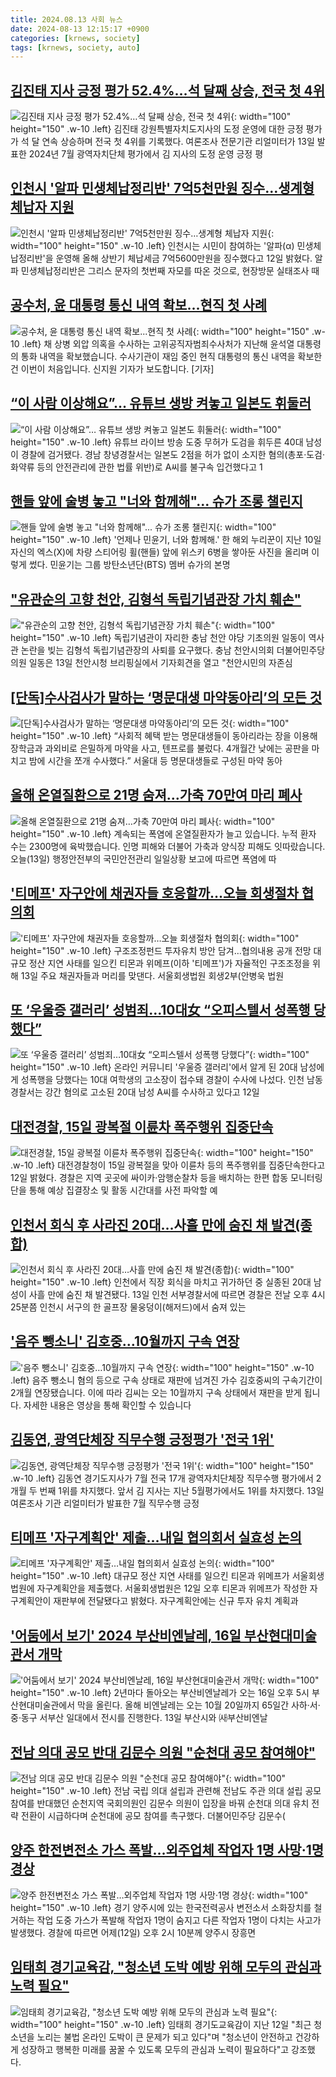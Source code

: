 ```yaml
---
title: 2024.08.13 사회 뉴스
date: 2024-08-13 12:15:17 +0900
categories: [krnews, society]
tags: [krnews, society, auto]
---
```

## [김진태 지사 긍정 평가 52.4%…석 달째 상승, 전국 첫 4위](https://n.news.naver.com/mnews/article/421/0007726898)

![김진태 지사 긍정 평가 52.4%…석 달째 상승, 전국 첫 4위](https://mimgnews.pstatic.net/image/origin/421/2024/08/13/7726898.jpg?type=nf220_150){: width="100" height="150" .w-10 .left}
김진태 강원특별자치도지사의 도정 운영에 대한 긍정 평가가 석 달 연속 상승하며 전국 첫 4위를 기록했다. 여론조사 전문기관 리얼미터가 13일 발표한 2024년 7월 광역자치단체 평가에서 김 지사의 도정 운영 긍정 평

## [인천시 '알파 민생체납정리반' 7억5천만원 징수…생계형 체납자 지원](https://n.news.naver.com/mnews/article/277/0005458130)

![인천시 '알파 민생체납정리반' 7억5천만원 징수…생계형 체납자 지원](https://mimgnews.pstatic.net/image/origin/277/2024/08/12/5458130.jpg?type=nf220_150){: width="100" height="150" .w-10 .left}
인천시는 시민이 참여하는 '알파(α) 민생체납정리반'을 운영해 올해 상반기 체납세금 7억5600만원을 징수했다고 12일 밝혔다. 알파 민생체납정리반은 그리스 문자의 첫번째 자모를 따온 것으로, 현장방문 실태조사 때

## [공수처, 윤 대통령 통신 내역 확보...현직 첫 사례](https://n.news.naver.com/mnews/article/052/0002073530)

![공수처, 윤 대통령 통신 내역 확보...현직 첫 사례](https://mimgnews.pstatic.net/image/origin/052/2024/08/13/2073530.jpg?type=nf220_150){: width="100" height="150" .w-10 .left}
채 상병 외압 의혹을 수사하는 고위공직자범죄수사처가 지난해 윤석열 대통령의 통화 내역을 확보했습니다. 수사기관이 재임 중인 현직 대통령의 통신 내역을 확보한 건 이번이 처음입니다. 신지원 기자가 보도합니다. [기자]

## [“이 사람 이상해요”… 유튜브 생방 켜놓고 일본도 휘둘러](https://n.news.naver.com/mnews/article/005/0001717617)

![“이 사람 이상해요”… 유튜브 생방 켜놓고 일본도 휘둘러](https://mimgnews.pstatic.net/image/origin/005/2024/08/13/1717617.jpg?type=nf220_150){: width="100" height="150" .w-10 .left}
유튜브 라이브 방송 도중 무허가 도검을 휘두른 40대 남성이 경찰에 검거됐다. 경남 창녕경찰서는 일본도 2점을 허가 없이 소지한 혐의(총포·도검·화약류 등의 안전관리에 관한 법률 위반)로 A씨를 불구속 입건했다고 1

## [핸들 앞에 술병 놓고 "너와 함께해"... 슈가 조롱 챌린지](https://n.news.naver.com/mnews/article/469/0000817291)

![핸들 앞에 술병 놓고 "너와 함께해"... 슈가 조롱 챌린지](https://mimgnews.pstatic.net/image/origin/469/2024/08/12/817291.jpg?type=nf220_150){: width="100" height="150" .w-10 .left}
'언제나 민윤기, 너와 함께해.' 한 해외 누리꾼이 지난 10일 자신의 엑스(X)에 차량 스티어링 휠(핸들) 앞에 위스키 6병을 쌓아둔 사진을 올리며 이렇게 썼다. 민윤기는 그룹 방탄소년단(BTS) 멤버 슈가의 본명

## ["유관순의 고향 천안, 김형석 독립기념관장 가치 훼손"](https://n.news.naver.com/mnews/article/003/0012725629)

!["유관순의 고향 천안, 김형석 독립기념관장 가치 훼손"](https://mimgnews.pstatic.net/image/origin/003/2024/08/13/12725629.jpg?type=nf220_150){: width="100" height="150" .w-10 .left}
독립기념관이 자리한 충남 천안 야당 기초의원 일동이 역사관 논란을 빚는 김형석 독립기념관장의 사퇴를 요구했다. 충남 천안시의회 더불어민주당 의원 일동은 13일 천안시청 브리핑실에서 기자회견을 열고 "천안시민의 자존심

## [[단독]수사검사가 말하는 ‘명문대생 마약동아리’의 모든 것](https://n.news.naver.com/mnews/article/020/0003581595)

![[단독]수사검사가 말하는 ‘명문대생 마약동아리’의 모든 것](https://mimgnews.pstatic.net/image/origin/020/2024/08/13/3581595.jpg?type=nf220_150){: width="100" height="150" .w-10 .left}
“사회적 혜택 받는 명문대생들이 동아리라는 장을 이용해 장학금과 과외비로 은밀하게 마약을 사고, 텐프로를 불렀다. 4개월간 낮에는 공판을 마치고 밤에 시간을 쪼개 수사했다.” 서울대 등 명문대생들로 구성된 마약 동아

## [올해 온열질환으로 21명 숨져…가축 70만여 마리 폐사](https://n.news.naver.com/mnews/article/437/0000405937)

![올해 온열질환으로 21명 숨져…가축 70만여 마리 폐사](https://mimgnews.pstatic.net/image/origin/437/2024/08/13/405937.jpg?type=nf220_150){: width="100" height="150" .w-10 .left}
계속되는 폭염에 온열질환자가 늘고 있습니다. 누적 환자 수는 2300명에 육박했습니다. 인명 피해와 더불어 가축과 양식장 피해도 잇따랐습니다. 오늘(13일) 행정안전부의 국민안전관리 일일상황 보고에 따르면 폭염에 따

## ['티메프' 자구안에 채권자들 호응할까…오늘 회생절차 협의회](https://n.news.naver.com/mnews/article/001/0014871754)

!['티메프' 자구안에 채권자들 호응할까…오늘 회생절차 협의회](https://mimgnews.pstatic.net/image/origin/001/2024/08/13/14871754.jpg?type=nf220_150){: width="100" height="150" .w-10 .left}
구조조정펀드 투자유치 방안 담겨…협의내용 공개 전망 대규모 정산 지연 사태를 일으킨 티몬과 위메프(이하 '티메프')가 자율적인 구조조정을 위해 13일 주요 채권자들과 머리를 맞댄다. 서울회생법원 회생2부(안병욱 법원

## [또 ‘우울증 갤러리’ 성범죄…10대女 “오피스텔서 성폭행 당했다”](https://n.news.naver.com/mnews/article/016/0002349141)

![또 ‘우울증 갤러리’ 성범죄…10대女 “오피스텔서 성폭행 당했다”](https://mimgnews.pstatic.net/image/origin/016/2024/08/13/2349141.jpg?type=nf220_150){: width="100" height="150" .w-10 .left}
온라인 커뮤니티 '우울증 갤러리'에서 알게 된 20대 남성에게 성폭행을 당했다는 10대 여학생의 고소장이 접수돼 경찰이 수사에 나섰다. 인천 남동경찰서는 강간 혐의로 고소된 20대 남성 A씨를 수사하고 있다고 12일

## [대전경찰, 15일 광복절 이륜차 폭주행위 집중단속](https://n.news.naver.com/mnews/article/005/0001717352)

![대전경찰, 15일 광복절 이륜차 폭주행위 집중단속](https://mimgnews.pstatic.net/image/origin/005/2024/08/12/1717352.jpg?type=nf220_150){: width="100" height="150" .w-10 .left}
대전경찰청이 15일 광복절을 맞아 이륜차 등의 폭주행위를 집중단속한다고 12일 밝혔다. 경찰은 지역 곳곳에 싸이카·암행순찰차 등을 배치하는 한편 합동 모니터링단을 통해 예상 집결장소 및 활동 시간대를 사전 파악할 예

## [인천서 회식 후 사라진 20대…사흘 만에 숨진 채 발견(종합)](https://n.news.naver.com/mnews/article/079/0003927418)

![인천서 회식 후 사라진 20대…사흘 만에 숨진 채 발견(종합)](https://mimgnews.pstatic.net/image/origin/079/2024/08/13/3927418.jpg?type=nf220_150){: width="100" height="150" .w-10 .left}
인천에서 직장 회식을 마치고 귀가하던 중 실종된 20대 남성이 사흘 만에 숨진 채 발견됐다. 13일 인천 서부경찰서에 따르면 경찰은 전날 오후 4시 25분쯤 인천시 서구의 한 골프장 물웅덩이(해저드)에서 숨져 있는

## ['음주 뺑소니' 김호중…10월까지 구속 연장](https://n.news.naver.com/mnews/article/437/0000405954)

!['음주 뺑소니' 김호중…10월까지 구속 연장](https://mimgnews.pstatic.net/image/origin/437/2024/08/13/405954.jpg?type=nf220_150){: width="100" height="150" .w-10 .left}
음주 뺑소니 혐의 등으로 구속 상태로 재판에 넘겨진 가수 김호중씨의 구속기간이 2개월 연장됐습니다. 이에 따라 김씨는 오는 10월까지 구속 상태에서 재판을 받게 됩니다. 자세한 내용은 영상을 통해 확인할 수 있습니다

## [김동연, 광역단체장 직무수행 긍정평가 '전국 1위'](https://n.news.naver.com/mnews/article/014/0005227015)

![김동연, 광역단체장 직무수행 긍정평가 '전국 1위'](https://mimgnews.pstatic.net/image/origin/014/2024/08/13/5227015.jpg?type=nf220_150){: width="100" height="150" .w-10 .left}
김동연 경기도지사가 7월 전국 17개 광역자치단체장 직무수행 평가에서 2개월 두 번째 1위를 차지했다. 앞서 김 지사는 지난 5월평가에서도 1위를 차지했다. 13일 여론조사 기관 리얼미터가 발표한 7월 직무수행 긍정

## [티메프 '자구계획안' 제출…내일 협의회서 실효성 논의](https://n.news.naver.com/mnews/article/003/0012724169)

![티메프 '자구계획안' 제출…내일 협의회서 실효성 논의](https://mimgnews.pstatic.net/image/origin/003/2024/08/12/12724169.jpg?type=nf220_150){: width="100" height="150" .w-10 .left}
대규모 정산 지연 사태를 일으킨 티몬과 위메프가 서울회생법원에 자구계획안을 제출했다. 서울회생법원은 12일 오후 티몬과 위메프가 작성한 자구계획안이 재판부에 전달됐다고 밝혔다. 자구계획안에는 신규 투자 유치 계획과

## ['어둠에서 보기' 2024 부산비엔날레, 16일 부산현대미술관서 개막](https://n.news.naver.com/mnews/article/014/0005226905)

!['어둠에서 보기' 2024 부산비엔날레, 16일 부산현대미술관서 개막](https://mimgnews.pstatic.net/image/origin/014/2024/08/13/5226905.jpg?type=nf220_150){: width="100" height="150" .w-10 .left}
2년마다 돌아오는 부산비엔날레가 오는 16일 오후 5시 부산현대미술관에서 막을 올린다. 올해 비엔날레는 오는 10월 20일까지 65일간 사하·서·중·동구 서부산 일대에서 전시를 진행한다. 13일 부산시와 ㈔부산비엔날

## [전남 의대 공모 반대 김문수 의원 "순천대 공모 참여해야"](https://n.news.naver.com/mnews/article/079/0003927353)

![전남 의대 공모 반대 김문수 의원 "순천대 공모 참여해야"](https://mimgnews.pstatic.net/image/origin/079/2024/08/12/3927353.jpg?type=nf220_150){: width="100" height="150" .w-10 .left}
전남 국립 의대 설립과 관련해 전남도 주관 의대 설립 공모 참여를 반대했던 순천지역 국회의원인 김문수 의원이 입장을 바꿔 순천대 의대 유치 전략 전환이 시급하다며 순천대에 공모 참여를 촉구했다. 더불어민주당 김문수(

## [양주 한전변전소 가스 폭발…외주업체 작업자 1명 사망·1명 경상](https://n.news.naver.com/mnews/article/016/0002349088)

![양주 한전변전소 가스 폭발…외주업체 작업자 1명 사망·1명 경상](https://mimgnews.pstatic.net/image/origin/016/2024/08/13/2349088.jpg?type=nf220_150){: width="100" height="150" .w-10 .left}
경기 양주시에 있는 한국전력공사 변전소서 소화장치를 철거하는 작업 도중 가스가 폭발해 작업자 1명이 숨지고 다른 작업자 1명이 다치는 사고가 발생했다. 경찰에 따르면 어제(12일) 오후 2시 10분께 양주시 장흥면

## [임태희 경기교육감, "청소년 도박 예방 위해 모두의 관심과 노력 필요"](https://n.news.naver.com/mnews/article/119/0002861488)

![임태희 경기교육감, "청소년 도박 예방 위해 모두의 관심과 노력 필요"](https://mimgnews.pstatic.net/image/origin/119/2024/08/13/2861488.jpg?type=nf220_150){: width="100" height="150" .w-10 .left}
임태희 경기도교육감이 지난 12일 "최근 청소년을 노리는 불법 온라인 도박이 큰 문제가 되고 있다"며 "청소년이 안전하고 건강하게 성장하고 행복한 미래를 꿈꿀 수 있도록 모두의 관심과 노력이 필요하다"고 강조했다.

